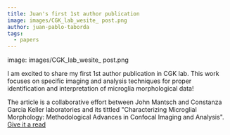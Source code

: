 ```yaml
---
title: Juan's first 1st author publication
image: images/CGK_lab_wesite_ post.png
author: juan-pablo-taborda
tags:
  - papers
---
```

image: images/CGK_lab_wesite_ post.png
<!-- excerpt start -->
I am excited to share my first 1st author publication in CGK lab. This work focuses on specific imaging and analysis techniques for proper identification and interpretation of microglia morphological data! 
<!-- excerpt end -->


The article is a collaborative effort between John Mantsch and Constanza Garcia Keller laboratories and its tittled "Characterizing Microglial Morphology: Methodological Advances in Confocal Imaging and Analysis". [Give it a read](https://www.mdpi.com/2073-4409/14/17/1354)
